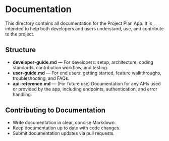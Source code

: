 # Documentation

This directory contains all documentation for the Project Plan App. It is intended to help both developers and users understand, use, and contribute to the project.

## Structure

- **developer-guide.md** — For developers: setup, architecture, coding standards, contribution workflow, and testing.
- **user-guide.md** — For end users: getting started, feature walkthroughs, troubleshooting, and FAQs.
- **api-reference.md** — (For future use) Documentation for any APIs used or provided by the app, including endpoints, authentication, and error handling.

## Contributing to Documentation

- Write documentation in clear, concise Markdown.
- Keep documentation up to date with code changes.
- Submit documentation updates via pull requests.
